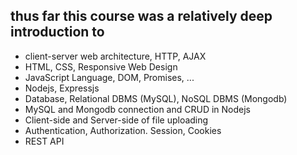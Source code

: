 <h2>thus far this course was a relatively deep introduction to </h2>

<ul>
  <li>client-server web architecture, HTTP, AJAX</li>
  <li>HTML, CSS, Responsive Web Design</li>
  <li>JavaScript Language, DOM, Promises, ...</li>
  <li>Nodejs, Expressjs</li>
  <li>Database, Relational DBMS (MySQL), NoSQL DBMS (Mongodb)</li>
  <li>MySQL and Mongodb connection and CRUD in Nodejs</li>
  <li>Client-side and Server-side of file uploading</li>
  <li>Authentication, Authorization. Session, Cookies</li>
  <li>REST API</li>
</ul>
